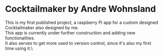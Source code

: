# Cocktailmaker by Andre Wohnsland

This is my first published project, a raspberry Pi app for a custom designed Cocktailmaker also designed by me.\
This app is currently under further construction and adding new functionalities.\
It also serves to get more used to version control, since it's also my first time using it.\
